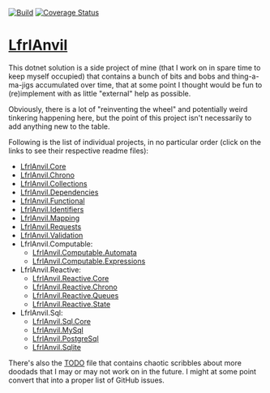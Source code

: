 [![Build](https://github.com/CalionVarduk/LfrlAnvil/actions/workflows/dotnet.yml/badge.svg)](https://github.com/CalionVarduk/LfrlAnvil/actions/workflows/dotnet.yml)
[![Coverage Status](https://coveralls.io/repos/github/CalionVarduk/LfrlAnvil/badge.svg)](https://coveralls.io/github/CalionVarduk/LfrlAnvil)

# [LfrlAnvil](https://github.com/CalionVarduk/LfrlAnvil)

This dotnet solution is a side project of mine (that I work on in spare time to keep myself occupied)
that contains a bunch of bits and bobs and thing-a-ma-jigs accumulated over time,
that at some point I thought would be fun to (re)implement with as little "external" help as possible.

Obviously, there is a lot of "reinventing the wheel" and potentially weird tinkering happening here,
but the point of this project isn't necessarily to add anything new to the table.

Following is the list of individual projects, in no particular order
(click on the links to see their respective readme files):
- [LfrlAnvil.Core](./src/LfrlAnvil.Core/.docs/readme.md)
- [LfrlAnvil.Chrono](./src/LfrlAnvil.Chrono/.docs/readme.md)
- [LfrlAnvil.Collections](./src/LfrlAnvil.Collections/.docs/readme.md)
- [LfrlAnvil.Dependencies](./src/LfrlAnvil.Dependencies/.docs/readme.md)
- [LfrlAnvil.Functional](./src/LfrlAnvil.Functional/.docs/readme.md)
- [LfrlAnvil.Identifiers](./src/LfrlAnvil.Identifiers/.docs/readme.md)
- [LfrlAnvil.Mapping](./src/LfrlAnvil.Mapping/.docs/readme.md)
- [LfrlAnvil.Requests](./src/LfrlAnvil.Requests/.docs/readme.md)
- [LfrlAnvil.Validation](./src/LfrlAnvil.Validation/.docs/readme.md)
- LfrlAnvil.Computable:
  - [LfrlAnvil.Computable.Automata](./src/LfrlAnvil.Computable/LfrlAnvil.Computable.Automata/.docs/readme.md)
  - [LfrlAnvil.Computable.Expressions](./src/LfrlAnvil.Computable/LfrlAnvil.Computable.Expressions/.docs/readme.md)
- LfrlAnvil.Reactive:
  - [LfrlAnvil.Reactive.Core](./src/LfrlAnvil.Reactive/LfrlAnvil.Reactive.Core/.docs/readme.md)
  - [LfrlAnvil.Reactive.Chrono](./src/LfrlAnvil.Reactive/LfrlAnvil.Reactive.Chrono/.docs/readme.md)
  - [LfrlAnvil.Reactive.Queues](./src/LfrlAnvil.Reactive/LfrlAnvil.Reactive.Queues/.docs/readme.md)
  - [LfrlAnvil.Reactive.State](./src/LfrlAnvil.Reactive/LfrlAnvil.Reactive.State/.docs/readme.md)
- LfrlAnvil.Sql:
  - [LfrlAnvil.Sql.Core](./src/LfrlAnvil.Sql/LfrlAnvil.Sql.Core/.docs/readme.md)
  - [LfrlAnvil.MySql](./src/LfrlAnvil.Sql/LfrlAnvil.MySql/.docs/readme.md)
  - [LfrlAnvil.PostgreSql](./src/LfrlAnvil.Sql/LfrlAnvil.PostgreSql/.docs/readme.md)
  - [LfrlAnvil.Sqlite](./src/LfrlAnvil.Sql/LfrlAnvil.Sqlite/.docs/readme.md)

There's also the [TODO](./todo.md) file that contains chaotic scribbles about more doodads that I may or may not work on in the future.
I might at some point convert that into a proper list of GitHub issues.
